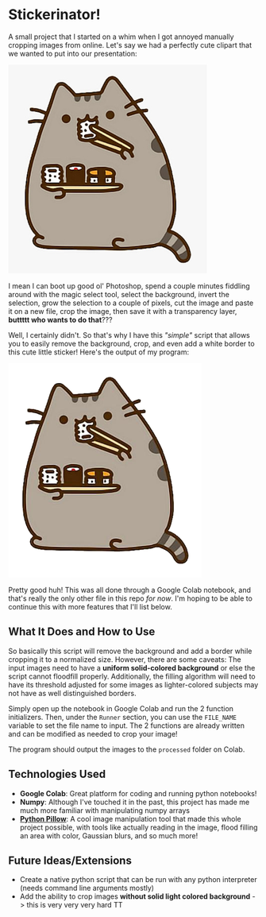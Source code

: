# Stickerinator!

A small project that I started on a whim when I got annoyed manually cropping images from online. Let's say we had a perfectly cute clipart that we wanted to put into our presentation:

![Pusheen image with (eww) white background](images/pusheen.jpg)

I mean I can boot up good ol' Photoshop, spend a couple minutes fiddling around with the magic select tool, select the background, invert the selection, grow the selection to a couple of pixels, cut the image and paste it on a new file, crop the image, then save it with a transparency layer, **buttttt who wants to do that**??? 

Well, I certainly didn't. So that's why I have this _"simple"_ script that allows you to easily remove the background, crop, and even add a white border to this cute little sticker! Here's the output of my program:

![Nice pusheen sticker!](images/pusheen-after.png)

Pretty good huh! This was all done through a Google Colab notebook, and that's really the only other file in this repo *for now*. I'm hoping to be able to continue this with more features that I'll list below.

## What It Does and How to Use

So basically this script will remove the background and add a border while cropping it to a normalized size. However, there are some caveats: The input images need to have a **uniform solid-colored background** or else the script cannot floodfill properly. Additionally, the filling algorithm will need to have its threshold adjusted for some images as lighter-colored subjects may not have as well distinguished borders. 

Simply open up the notebook in Google Colab and run the 2 function initializers. Then, under the `Runner` section, you can use the `FILE_NAME` variable to set the file name to input. The 2 functions are already written and can be modified as needed to crop your image!

The program should output the images to the `processed` folder on Colab.

## Technologies Used

- **Google Colab**: Great platform for coding and running python notebooks!
- **Numpy**: Although I've touched it in the past, this project has made me much more familiar with manipulating numpy arrays
- **[Python Pillow](https://python-pillow.org/)**: A cool image manipulation tool that made this whole project possible, with tools like actually reading in the image, flood filling an area with color, Gaussian blurs, and so much more!

## Future Ideas/Extensions

- Create a native python script that can be run with any python interpreter (needs command line arguments mostly)
- Add the ability to crop images **without solid light colored background** -> this is very very very hard TT
